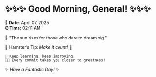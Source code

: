 # ✨✨✨ Good Morning, General! ✨✨✨

**📅 Date:** April 07, 2025  
**⏰ Time:** 02:11 AM  

🌅 "The sun rises for those who dare to dream big."  

🐹 Hamster’s Tip: _Make it count!_ 💪  

```
🚀 Keep learning, keep improving.  
🧑‍💻 Every commit takes you closer to greatness!  
```

✨ *Have a Fantastic Day!* ✨  
